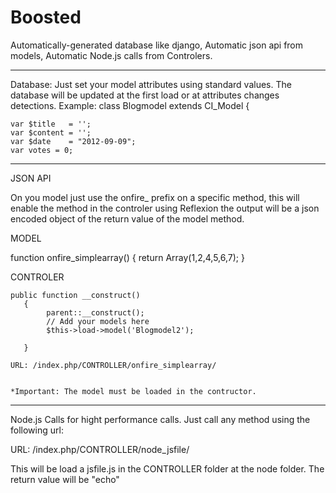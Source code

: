 Boosted
=======

Automatically-generated database like django, Automatic json api from models, Automatic Node.js calls from Controlers.

----------
Database:
Just set your model attributes using standard values. The database will be updated at the first load or at attributes changes detections. Example:
class Blogmodel extends CI_Model {

    var $title   = '';
    var $content = '';
    var $date    = "2012-09-09";
    var votes = 0;



 ----------
 JSON API

 On you model just use the onfire_ prefix on a specific method, this will enable the method in the controler using Reflexion the output will be a json encoded object of the return value of the model method.

MODEL

  function onfire_simplearray()
    {
        return Array(1,2,4,5,6,7);
    } 

CONTROLER

    public function __construct()
       {
            parent::__construct();
            // Add your models here
            $this->load->model('Blogmodel2');

       }

    URL: /index.php/CONTROLLER/onfire_simplearray/


    *Important: The model must be loaded in the contructor.


----------
Node.js Calls for hight performance calls.
Just call any method using the following url:

URL: /index.php/CONTROLLER/node_jsfile/

This will be load a jsfile.js in the CONTROLLER folder at the node folder.
The return value will be "echo"




